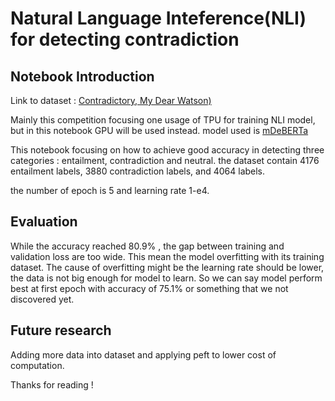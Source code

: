 # Natural Language Inteference(NLI) for detecting contradiction

## Notebook Introduction
Link to dataset : [Contradictory, My Dear Watson)](https://www.kaggle.com/competitions/contradictory-my-dear-watson/code)

Mainly this competition focusing one usage of TPU for training NLI model, but in this notebook GPU will be used instead.
model used is [mDeBERTa](https://huggingface.co/MoritzLaurer/mDeBERTa-v3-base-xnli-multilingual-nli-2mil7)

This notebook focusing on how to achieve good accuracy in detecting three categories : entailment, contradiction and neutral.
the dataset contain 4176 entailment labels, 3880 contradiction labels, and 4064 labels.

the number of epoch is 5 and learning rate 1-e4.

## Evaluation

While the accuracy reached 80.9% , the gap between training and validation loss are too wide. This mean the model overfitting with its training dataset. The cause of overfitting might be the learning rate should be lower, the data is not big enough for model to learn. So we can say model perform best at first epoch with accuracy of 75.1%
or something that we not discovered yet.

## Future research

Adding more data into dataset and applying peft to lower cost of computation.

Thanks for reading !
